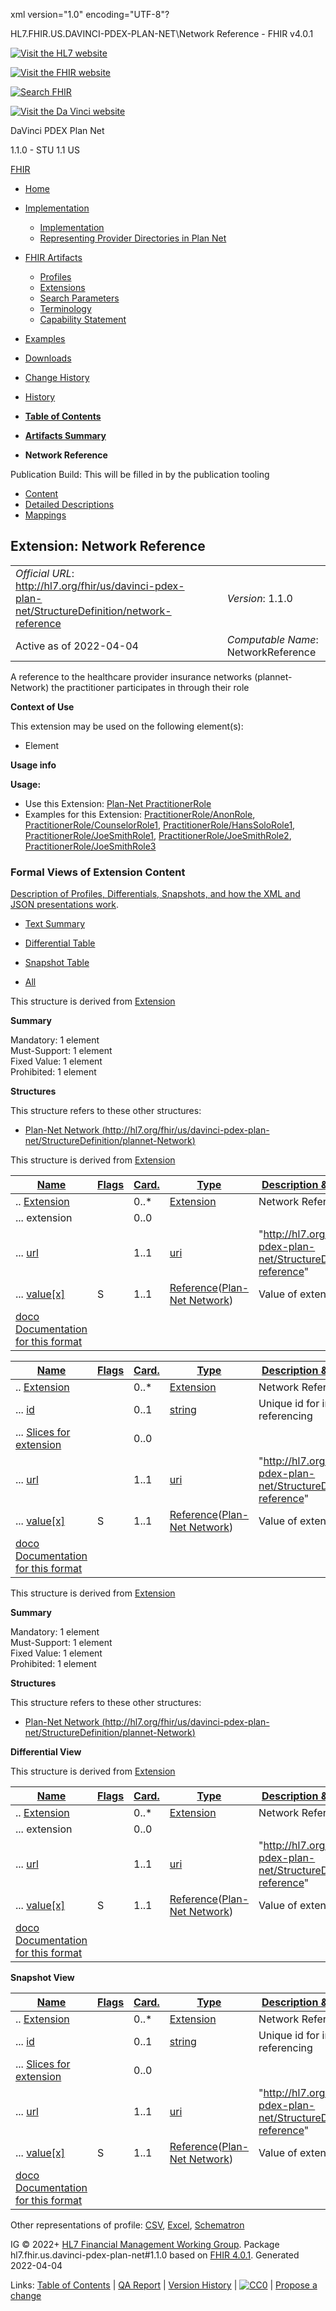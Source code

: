xml version="1.0" encoding="UTF-8"?

HL7.FHIR.US.DAVINCI-PDEX-PLAN-NET\Network Reference - FHIR v4.0.1

[![Visit the HL7 website](assets/images/hl7-logo-header.png)](http://hl7.org)

[![Visit the FHIR website](assets/images/fhir-logo-www.png)](http://hl7.org/fhir)

[![Search FHIR](assets/images/search.png)](searchform.html)

[![Visit the Da Vinci website](assets/images/da-vinci_logo.jpg)](http://hl7.org/about/davinci)

DaVinci PDEX Plan Net

1.1.0 - STU 1.1
US

[FHIR](http://hl7.org/fhir/R4/index.html)

* [Home](index.html)
* [Implementation](#)
  + [Implementation](implementation.html)
  + [Representing Provider Directories in Plan Net](implementation.html#Representing)
* [FHIR Artifacts](#)
  + [Profiles](artifacts.html#3)
  + [Extensions](artifacts.html#4)
  + [Search Parameters](artifacts.html#2)
  + [Terminology](artifacts.html#5)
  + [Capability Statement](artifacts.html#1)
* [Examples](artifacts.html#7)
* [Downloads](downloads.html)
* [Change History](ChangeHistory.html)
* [History](http://www.hl7.org/fhir/us/davinci-pdex-plan-net/history.cfml)

* [**Table of Contents**](toc.html)
* [**Artifacts Summary**](artifacts.html)
* **Network Reference**

Publication Build: This will be filled in by the publication tooling

* [Content](#)
* [Detailed Descriptions](StructureDefinition-network-reference-definitions.html)
* [Mappings](StructureDefinition-network-reference-mappings.html)

## Extension: Network Reference

|  |  |  |  |  |
| --- | --- | --- | --- | --- |
| *Official URL*: http://hl7.org/fhir/us/davinci-pdex-plan-net/StructureDefinition/network-reference | | | | *Version*: 1.1.0 |
| Active as of 2022-04-04 | | | | *Computable Name*: NetworkReference |

A reference to the healthcare provider insurance networks (plannet-Network) the practitioner participates in through their role

**Context of Use**

This extension may be used on the following element(s):

* Element

**Usage info**

**Usage:**

* Use this Extension: [Plan-Net PractitionerRole](StructureDefinition-plannet-PractitionerRole.html)
* Examples for this Extension: [PractitionerRole/AnonRole](PractitionerRole-AnonRole.html), [PractitionerRole/CounselorRole1](PractitionerRole-CounselorRole1.html), [PractitionerRole/HansSoloRole1](PractitionerRole-HansSoloRole1.html), [PractitionerRole/JoeSmithRole1](PractitionerRole-JoeSmithRole1.html), [PractitionerRole/JoeSmithRole2](PractitionerRole-JoeSmithRole2.html), [PractitionerRole/JoeSmithRole3](PractitionerRole-JoeSmithRole3.html)

### Formal Views of Extension Content

[Description of Profiles, Differentials, Snapshots, and how the XML and JSON presentations work](http://hl7.org/fhir/R4/profiling.html#representation).

* [Text Summary](#tabs-summ)
* [Differential Table](#tabs-diff)
* [Snapshot Table](#tabs-snap)

* [All](#tabs-all)

This structure is derived from [Extension](http://hl7.org/fhir/R4/extensibility.html#Extension)

**Summary**

Mandatory: 1 element  
 Must-Support: 1 element  
 Fixed Value: 1 element  
 Prohibited: 1 element

**Structures**

This structure refers to these other structures:

* [Plan-Net Network (http://hl7.org/fhir/us/davinci-pdex-plan-net/StructureDefinition/plannet-Network)](StructureDefinition-plannet-Network.html)

This structure is derived from [Extension](http://hl7.org/fhir/R4/extensibility.html#Extension)

| [Name](http://hl7.org/fhir/R4/formats.html#table "The logical name of the element") | [Flags](http://hl7.org/fhir/R4/formats.html#table "Information about the use of the element") | [Card.](http://hl7.org/fhir/R4/formats.html#table "Minimum and Maximum # of times the the element can appear in the instance") | [Type](http://hl7.org/fhir/R4/formats.html#table "Reference to the type of the element") | [Description & Constraints](http://hl7.org/fhir/R4/formats.html#table "Additional information about the element")[doco](http://hl7.org/fhir/R4/formats.html#table "Legend for this format") |
| --- | --- | --- | --- | --- |
| .. [Extension](StructureDefinition-network-reference-definitions.html#Extension "A reference to the healthcare provider insurance networks (plannet-Network) the practitioner participates in through their role") |  | 0..\* | [Extension](http://hl7.org/fhir/R4/extensibility.html#Extension) | Network Reference |
| ... extension |  | 0..0 |  |  |
| ... [url](StructureDefinition-network-reference-definitions.html#Extension.url) |  | 1..1 | [uri](http://hl7.org/fhir/R4/datatypes.html#uri) | "http://hl7.org/fhir/us/davinci-pdex-plan-net/StructureDefinition/network-reference" |
| ... [value[x]](StructureDefinition-network-reference-definitions.html#Extension.value[x]) | S | 1..1 | [Reference](http://hl7.org/fhir/R4/references.html)([Plan-Net Network](StructureDefinition-plannet-Network.html)) | Value of extension |
| [doco Documentation for this format](http://hl7.org/fhir/R4/formats.html#table "Legend for this format") | | | | |

| [Name](http://hl7.org/fhir/R4/formats.html#table "The logical name of the element") | [Flags](http://hl7.org/fhir/R4/formats.html#table "Information about the use of the element") | [Card.](http://hl7.org/fhir/R4/formats.html#table "Minimum and Maximum # of times the the element can appear in the instance") | [Type](http://hl7.org/fhir/R4/formats.html#table "Reference to the type of the element") | [Description & Constraints](http://hl7.org/fhir/R4/formats.html#table "Additional information about the element")[doco](http://hl7.org/fhir/R4/formats.html#table "Legend for this format") |
| --- | --- | --- | --- | --- |
| .. [Extension](StructureDefinition-network-reference-definitions.html#Extension "A reference to the healthcare provider insurance networks (plannet-Network) the practitioner participates in through their role") |  | 0..\* | [Extension](http://hl7.org/fhir/R4/extensibility.html#Extension) | Network Reference |
| ... [id](StructureDefinition-network-reference-definitions.html#Extension.id "Unique id for the element within a resource (for internal references). This may be any string value that does not contain spaces.") |  | 0..1 | [string](http://hl7.org/fhir/R4/datatypes.html#string) | Unique id for inter-element referencing |
| ... [Slices for extension](StructureDefinition-network-reference-definitions.html#Extension.extension "An Extension") |  | 0..0 |  |  |
| ... [url](StructureDefinition-network-reference-definitions.html#Extension.url "Source of the definition for the extension code - a logical name or a URL.") |  | 1..1 | [uri](http://hl7.org/fhir/R4/datatypes.html#uri) | "http://hl7.org/fhir/us/davinci-pdex-plan-net/StructureDefinition/network-reference" |
| ... [value[x]](StructureDefinition-network-reference-definitions.html#Extension.value[x] "Value of extension - must be one of a constrained set of the data types (see [Extensibility](http://hl7.org/fhir/R4/extensibility.html) for a list).") | S | 1..1 | [Reference](http://hl7.org/fhir/R4/references.html)([Plan-Net Network](StructureDefinition-plannet-Network.html)) | Value of extension |
| [doco Documentation for this format](http://hl7.org/fhir/R4/formats.html#table "Legend for this format") | | | | |

This structure is derived from [Extension](http://hl7.org/fhir/R4/extensibility.html#Extension)

**Summary**

Mandatory: 1 element  
 Must-Support: 1 element  
 Fixed Value: 1 element  
 Prohibited: 1 element

**Structures**

This structure refers to these other structures:

* [Plan-Net Network (http://hl7.org/fhir/us/davinci-pdex-plan-net/StructureDefinition/plannet-Network)](StructureDefinition-plannet-Network.html)

**Differential View**

This structure is derived from [Extension](http://hl7.org/fhir/R4/extensibility.html#Extension)

| [Name](http://hl7.org/fhir/R4/formats.html#table "The logical name of the element") | [Flags](http://hl7.org/fhir/R4/formats.html#table "Information about the use of the element") | [Card.](http://hl7.org/fhir/R4/formats.html#table "Minimum and Maximum # of times the the element can appear in the instance") | [Type](http://hl7.org/fhir/R4/formats.html#table "Reference to the type of the element") | [Description & Constraints](http://hl7.org/fhir/R4/formats.html#table "Additional information about the element")[doco](http://hl7.org/fhir/R4/formats.html#table "Legend for this format") |
| --- | --- | --- | --- | --- |
| .. [Extension](StructureDefinition-network-reference-definitions.html#Extension "A reference to the healthcare provider insurance networks (plannet-Network) the practitioner participates in through their role") |  | 0..\* | [Extension](http://hl7.org/fhir/R4/extensibility.html#Extension) | Network Reference |
| ... extension |  | 0..0 |  |  |
| ... [url](StructureDefinition-network-reference-definitions.html#Extension.url) |  | 1..1 | [uri](http://hl7.org/fhir/R4/datatypes.html#uri) | "http://hl7.org/fhir/us/davinci-pdex-plan-net/StructureDefinition/network-reference" |
| ... [value[x]](StructureDefinition-network-reference-definitions.html#Extension.value[x]) | S | 1..1 | [Reference](http://hl7.org/fhir/R4/references.html)([Plan-Net Network](StructureDefinition-plannet-Network.html)) | Value of extension |
| [doco Documentation for this format](http://hl7.org/fhir/R4/formats.html#table "Legend for this format") | | | | |

**Snapshot View**

| [Name](http://hl7.org/fhir/R4/formats.html#table "The logical name of the element") | [Flags](http://hl7.org/fhir/R4/formats.html#table "Information about the use of the element") | [Card.](http://hl7.org/fhir/R4/formats.html#table "Minimum and Maximum # of times the the element can appear in the instance") | [Type](http://hl7.org/fhir/R4/formats.html#table "Reference to the type of the element") | [Description & Constraints](http://hl7.org/fhir/R4/formats.html#table "Additional information about the element")[doco](http://hl7.org/fhir/R4/formats.html#table "Legend for this format") |
| --- | --- | --- | --- | --- |
| .. [Extension](StructureDefinition-network-reference-definitions.html#Extension "A reference to the healthcare provider insurance networks (plannet-Network) the practitioner participates in through their role") |  | 0..\* | [Extension](http://hl7.org/fhir/R4/extensibility.html#Extension) | Network Reference |
| ... [id](StructureDefinition-network-reference-definitions.html#Extension.id "Unique id for the element within a resource (for internal references). This may be any string value that does not contain spaces.") |  | 0..1 | [string](http://hl7.org/fhir/R4/datatypes.html#string) | Unique id for inter-element referencing |
| ... [Slices for extension](StructureDefinition-network-reference-definitions.html#Extension.extension "An Extension") |  | 0..0 |  |  |
| ... [url](StructureDefinition-network-reference-definitions.html#Extension.url "Source of the definition for the extension code - a logical name or a URL.") |  | 1..1 | [uri](http://hl7.org/fhir/R4/datatypes.html#uri) | "http://hl7.org/fhir/us/davinci-pdex-plan-net/StructureDefinition/network-reference" |
| ... [value[x]](StructureDefinition-network-reference-definitions.html#Extension.value[x] "Value of extension - must be one of a constrained set of the data types (see [Extensibility](http://hl7.org/fhir/R4/extensibility.html) for a list).") | S | 1..1 | [Reference](http://hl7.org/fhir/R4/references.html)([Plan-Net Network](StructureDefinition-plannet-Network.html)) | Value of extension |
| [doco Documentation for this format](http://hl7.org/fhir/R4/formats.html#table "Legend for this format") | | | | |

Other representations of profile: [CSV](StructureDefinition-network-reference.csv), [Excel](StructureDefinition-network-reference.xlsx), [Schematron](StructureDefinition-network-reference.sch)

IG © 2022+ [HL7 Financial Management Working Group](http://www.hl7.org/Special/committees/fm). Package hl7.fhir.us.davinci-pdex-plan-net#1.1.0 based on [FHIR 4.0.1](http://hl7.org/fhir/R4/). Generated 2022-04-04

Links: [Table of Contents](toc.html) |
[QA Report](qa.html)
| [Version History](http://hl7.org/fhir/us/davinci-pdex-plan-net/history.html) |
[![CC0](cc0.png)](http://hl7.org/fhir/R4/license.html) |
[Propose a change](http://hl7.org/fhir-issues)